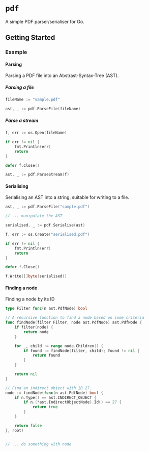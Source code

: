 # `pdf`
A simple PDF parser/serialiser for Go.

## Getting Started
### Example
#### Parsing
Parsing a PDF file into an Abstrast-Syntax-Tree (AST).
##### Parsing a file
```go
fileName := "sample.pdf"

ast, _ := pdf.ParseFile(fileName)
```

##### Parse a stream
```go
f, err := os.Open(fileName)

if err != nil {
    fmt.Println(err)
    return
}

defer f.Close()

ast, _ := pdf.ParseStream(f)
```

#### Serialising
Serialising an AST into a string, suitable for writing to a file.
```go
ast, _ := pdf.ParseFile("sample.pdf")

// ... manipulate the AST

serialised, _ := pdf.Serialise(ast)

f, err := os.Create("serialised.pdf")

if err != nil {
    fmt.Println(err)
    return
}

defer f.Close()

f.Write([]byte(serialised))
```

#### Finding a node
Finding a node by its ID
```go
type Filter func(n ast.PdfNode) bool

// A recursive function to find a node based on some criteria
func findNode(filter Filter, node ast.PdfNode) ast.PdfNode {
	if filter(node) {
		return node
	}

	for _, child := range node.Children() {
		if found := findNode(filter, child); found != nil {
			return found
		}
	}

	return nil
}

// Find an indirect object with ID 27.
node := findNode(func(n ast.PdfNode) bool {
    if n.Type() == ast.INDIRECT_OBJECT {
        if n.(*ast.IndirectObjectNode).Id() == 27 {
            return true
        }
    }

    return false
}, root)


// ... do something with node
```
